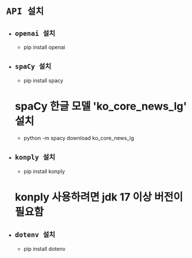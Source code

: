 # `API 설치`

+ ## `openai 설치`

    + pip install openai

+ ## `spaCy 설치`

    + pip install spacy


    # spaCy 한글 모델 'ko_core_news_lg' 설치

    + python -m spacy download ko_core_news_lg

+ ## `konply 설치`

    + pip install konply

    # konply 사용하려면 jdk 17 이상 버전이 필요함

+ ## `dotenv 설치`

    + pip install dotenv

